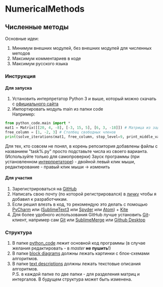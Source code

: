 # NumericalMethods
## Численные методы
Основные идеи:
1. Минимум внешних модулей, без внешних модулей для численных методов
1. Максимум комментариев в коде
1. Максимум русского языка
### Инструкция
#### Для запуска
1. Установить интерпретатор Python 3 и выше, который можно скачать с [официального сайта](https://www.python.org/downloads/)
1. Импортировать модуль main из папки code \
Например:
```python
from python_code.main import *
mat1 = Matrix([[20, 4, -8], [-3, 15, 5], [6, 3, -18]]) # Матрица из задания
free_column = [1, -2, 3] # Столбец свободных членов
print(solve_iterations(mat1, free_column, stop_level=9, print_middle_values=True)) # Выдаст табличку из примера в методичке
```
Для тех, кто совсем не понял, в корень репозитория добавлены файлы с названием "task%.py" просто подставьте числа из своего варианта.\
(Используйте только для самопроверки)
Зауск программы (при установленном [интерпретаторе](https://www.python.org/downloads/)) - двойной левый клик мыши,
редактирование - правый клик мыши -> изменить
#### Для участия
1. Зарегистрироваться на [GitHub](http://github.com)
1. Написать свою почту (по которой регистрировался) в [личку](https://vk.com/simens_green) чтобы я добавил к разработчикам.
1. Если решил влезть в код, то рекомендую это делать с помощью [PyCharm](https://www.jetbrains.com/ru-ru/pycharm/) или 
([SublimeText3](https://www.sublimetext.com/3) или [Spyder](https://www.spyder-ide.org/) или [Atom](https://atom.io/)) + 
[Kite](https://www.kite.com/)
1. Для более удобного использования GitHub лучше установить [Git](https://ru.wikipedia.org/wiki/Git#:~:text=Git%20(%D0%BF%D1%80%D0%BE%D0%B8%D0%B7%D0%BD%D0%BE%D1%81%D0%B8%D1%82%D1%81%D1%8F%20%C2%AB%D0%B3%D0%B8%D1%82%C2%BB),%D0%B4%D0%B5%D0%BD%D1%8C%20%D0%B5%D0%B3%D0%BE%20%D0%BF%D0%BE%D0%B4%D0%B4%D0%B5%D1%80%D0%B6%D0%B8%D0%B2%D0%B0%D0%B5%D1%82%20%D0%94%D0%B6%D1%83%D0%BD%D0%B8%D0%BE%20%D0%A5%D0%B0%D0%BC%D0%B0%D0%BD%D0%BE.)-клиент, например сам 
[Git](https://git-scm.com/downloads) или [SublimeMerge](https://www.sublimemerge.com/) или [Github Desktop](https://desktop.github.com/)
### Структура
1. В папке [python_code](https://github.com/simensgreen/NumericalMethods/tree/master/python_code) 
лежит основной код программы (в случае желания редактировать - в _master_ **не пушить**!)
1. В папке [block diagrams](https://github.com/simensgreen/NumericalMethods/tree/master/block%20diagrams) должны лежать 
картинки с блок-схемами алгоритмов.
1. В папке [text descriptions](https://github.com/simensgreen/NumericalMethods/tree/master/text%20descriptions) должны 
лежать текстовые описания алгоритмов. \
P.S. в каждой папке по две папки - для разделения матриц и интергалов. В будущем структура может быть изменена.
